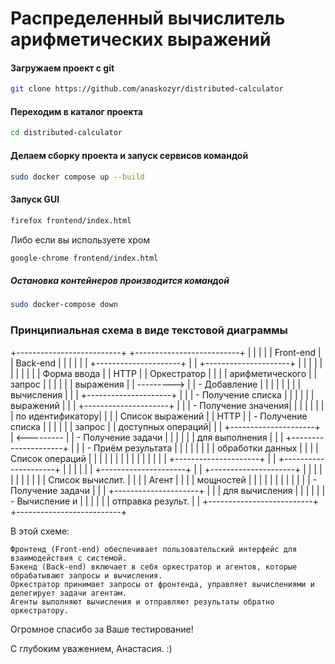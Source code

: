 # Распределенный вычислитель арифметических выражений

#### Загружаем проект с git

```sh
git clone https://github.com/anaskozyr/distributed-calculator
```


#### Переходим в каталог проекта

```sh
cd distributed-calculator
```

#### Делаем сборку проекта и запуск сервисов командой

```sh
sudo docker compose up --build
```

#### Запуск GUI 

```sh
firefox frontend/index.html
```

Либо если вы используете хром 

```sh
google-chrome frontend/index.html
```

##### Остановка контейнеров производится командой

```sh
sudo docker-compose down
```

### Принципиальная схема в виде текстовой диаграммы


+--------------------------+             +--------------------------+
|                          |             |                          |
|       Front-end          |             |         Back-end         |
|                          |             |                          |
|  +---------------------+ |             |  +---------------------+ |
|  |                     | |             |  |                     | |
|  |  Форма ввода        | |   HTTP      |  |   Оркестратор        | |
|  |  арифметического    | |   запрос    |  |                     | |
|  |  выражения          | |  ---------> |  |  - Добавление       | |
|  |                     | |             |  |    вычисления       | |
|  +---------------------+ |             |  |  - Получение списка | |
|                          |             |  |    выражений        | |
|  +---------------------+ |             |  |  - Получение значения| |
|  |                     | |             |  |    по идентификатору| |
|  |  Список выражений   | |   HTTP      |  |  - Получение списка | |
|  |                     | |   запрос    |  |    доступных операций| |
|  +---------------------+ |  <--------- |  |  - Получение задачи  | |
|                          |             |  |    для выполнения   | |
|  +---------------------+ |             |  |  - Приём результата | |
|  |                     | |             |  |    обработки данных | |
|  |  Список операций    | |             |  |                     | |
|  |                     | |             |  |                     | |
|  +---------------------+ |             |  +---------------------+ |
|                          |             |                          |
|  +---------------------+ |             |  +---------------------+ |
|  |                     | |             |  |                     | |
|  |  Список вычислит.   | |             |  |       Агент         | |
|  |  мощностей          | |             |  |                     | |
|  |                     | |             |  |  - Получение задачи  | |
|  +---------------------+ |             |  |    для вычисления   | |
|                          |             |  |  - Вычисление и      | |
|                          |             |  |    отправка результ. | |
+--------------------------+             +--------------------------+

В этой схеме:

    Фронтенд (Front-end) обеспечивает пользовательский интерфейс для взаимодействия с системой.
    Бэкенд (Back-end) включает в себя оркестратор и агентов, которые обрабатывают запросы и вычисления.
    Оркестратор принимает запросы от фронтенда, управляет вычислениями и делегирует задачи агентам.
    Агенты выполняют вычисления и отправляют результаты обратно оркестратору.


Огромное спасибо за Ваше тестирование!

С глубоким уважением, Анастасия. :) 
